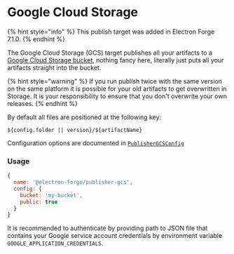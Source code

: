 # Google Cloud Storage

{% hint style="info" %}
This publish target was added in Electron Forge 7.1.0.
{% endhint %}

The Google Cloud Storage (GCS) target publishes all your artifacts to a [Google Cloud Storage bucket](https://cloud.google.com/storage/docs), nothing fancy here, literally just puts all your artifacts straight into the bucket.

{% hint style="warning" %}
If you run publish twice with the same version on the same platform it is possible for your old artifacts to get overwritten in Storage.  It is your responsibility to ensure that you don't overwrite your own releases.
{% endhint %}

By default all files are positioned at the following key:

`${config.folder || version}/${artifactName}`

Configuration options are documented in [`PublisherGCSConfig`](https://js.electronforge.io/publisher/gcs/interfaces/publishergcsconfig.html)

### Usage

```javascript
{
  name: '@electron-forge/publisher-gcs',
  config: {
    bucket: 'my-bucket',
    public: true
  }
}
```

It is recommended to authenticate by providing path to JSON file that contains your Google service account credentials by environment variable `GOOGLE_APPLICATION_CREDENTIALS`.
